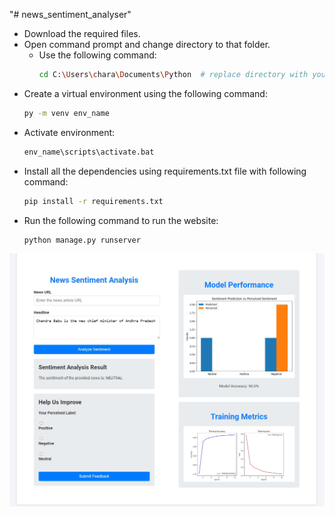"# news_sentiment_analyser" 
- Download the required files.
- Open command prompt and change directory to that folder.
  - Use the following command:
    ```bash
    cd C:\Users\chara\Documents\Python  # replace directory with your directory
    ```
- Create a virtual environment using the following command:
    ```bash
    py -m venv env_name
    ```
- Activate environment:
    ```bash
    env_name\scripts\activate.bat
    ```
- Install all the dependencies using requirements.txt file with following command:
    ```bash
    pip install -r requirements.txt
    ```
- Run the following command to run the website:
    ```bash
    python manage.py runserver
    ```
![Project Diagram](/Images/Screenshot_15-6-2024_225654_127.0.0.1.jpeg)
